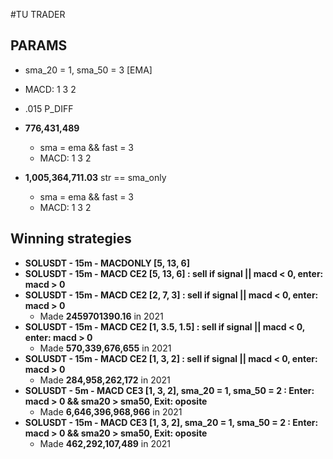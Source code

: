 #TU TRADER

## PARAMS
- sma_20 = 1, sma_50 = 3 [EMA]
- MACD: 1 3 2
- .015 P_DIFF

- **776,431,489**
    - sma = ema && fast = 3
    - MACD: 1 3 2
- **1,005,364,711.03** str == sma_only
    - sma = ema && fast = 3
    - MACD: 1 3 2
## Winning strategies

- **SOLUSDT - 15m - MACDONLY [5, 13, 6]**
- **SOLUSDT - 15m - MACD CE2 [5, 13, 6] : sell if signal || macd < 0, enter: macd > 0**
- **SOLUSDT - 15m - MACD CE2 [2, 7, 3] : sell if signal || macd < 0, enter: macd > 0**
    - Made **2459701390.16** in 2021
- **SOLUSDT - 15m - MACD CE2 [1, 3.5, 1.5] : sell if signal || macd < 0, enter: macd > 0**
    - Made **570,339,676,655** in 2021
- **SOLUSDT - 15m - MACD CE2 [1, 3, 2] : sell if signal || macd < 0, enter: macd > 0**
    - Made **284,958,262,172** in 2021
- **SOLUSDT - 5m - MACD CE3 [1, 3, 2], sma_20 = 1, sma_50 = 2 : Enter: macd > 0 && sma20 >  sma50, Exit: oposite**
    - Made **6,646,396,968,966** in 2021
- **SOLUSDT - 15m - MACD CE3 [1, 3, 2], sma_20 = 1, sma_50 = 2 : Enter: macd > 0 && sma20 >  sma50, Exit: oposite**
    - Made **462,292,107,489** in 2021